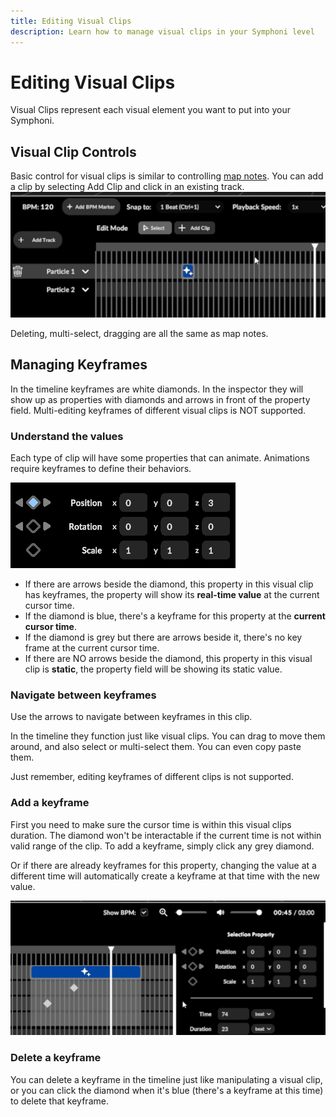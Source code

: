 ```yaml
---
title: Editing Visual Clips
description: Learn how to manage visual clips in your Symphoni level
---
```


# Editing Visual Clips

Visual Clips represent each visual element you want to put into your Symphoni.

## Visual Clip Controls
Basic control for visual clips is similar to controlling [map notes](/docs/map/note-management). You can add a clip by selecting Add Clip and click in an existing track. 
![Create Visual Clip](/img/addvisualclip.gif)

Deleting, multi-select, dragging are all the same as map notes.

## Managing Keyframes

In the timeline keyframes are white diamonds. In the inspector they will show up as properties with diamonds and arrows in front of the property field.
Multi-editing keyframes of different visual clips is NOT supported.

### Understand the values
Each type of clip will have some properties that can animate. Animations require keyframes to define their behaviors. 

![Keyframe Property](/img/keyframeproperty.png)

- If there are arrows beside the diamond, this property in this visual clip has keyframes, the property will show its __real-time value__ at the current cursor time.
- If the diamond is blue, there's a keyframe for this property at the __current cursor time__.
- If the diamond is grey but there are arrows beside it, there's no key frame at the current cursor time.
- If there are NO arrows beside the diamond, this property in this visual clip is __static__, the property field will be showing its static value.

### Navigate between keyframes
Use the arrows to navigate between keyframes in this clip.

In the timeline they function just like visual clips. You can drag to move them around, and also select or multi-select them. You can even copy paste them.

Just remember, editing keyframes of different clips is not supported.
### Add a keyframe
First you need to make sure the cursor time is within this visual clips duration. The diamond won't be interactable if the current time is not within valid range of the clip.
To add a keyframe, simply click any grey diamond.

Or if there are already keyframes for this property, changing the value at a different time will automatically create a keyframe at that time with the new value.

![Add Keyframe](/img/addkeyframe.gif)


### Delete a keyframe
You can delete a keyframe in the timeline just like manipulating a visual clip, or you can click the diamond when it's blue (there's a keyframe at this time) to delete that keyframe.


